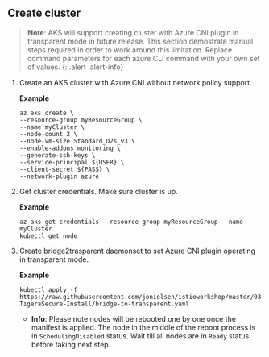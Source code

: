 
## Create cluster

> **Note**: AKS will support creating cluster with Azure CNI plugin in transparent mode in future release.  This section demostrate manual steps required in order to work around this limitation. 
Replace command parameters for each azure CLI command with your own set of values.
{: .alert .alert-info}

1. Create an AKS cluster with Azure CNI without network policy support.

   **Example**
   ```
   az aks create \
   --resource-group myResourceGroup \
   --name myCluster \
   --node-count 2 \
   --node-vm-size Standard_D2s_v3 \
   --enable-addons monitoring \
   --generate-ssh-keys \
   --service-principal ${USER} \
   --client-secret ${PASS} \
   --network-plugin azure
   ```
   
1. Get cluster credentials. Make sure cluster is up.

   **Example**
   ```
   az aks get-credentials --resource-group myResourceGroup --name myCluster
   kubectl get node
   ```   

1. Create bridge2trasparent daemonset to set Azure CNI plugin operating in transparent mode. 


   **Example**
   ```
   kubectl apply -f https://raw.githubusercontent.com/jonielsen/istioworkshop/master/03-TigeraSecure-Install/bridge-to-transparent.yaml
   ```  

   - **Info**: Please note nodes will be rebooted one by one once the manifest is applied. The node 
   in the middle of the reboot process is in `SchedulingDisabled` status. Wait till all nodes are in `Ready`
   status before taking next step.
     
